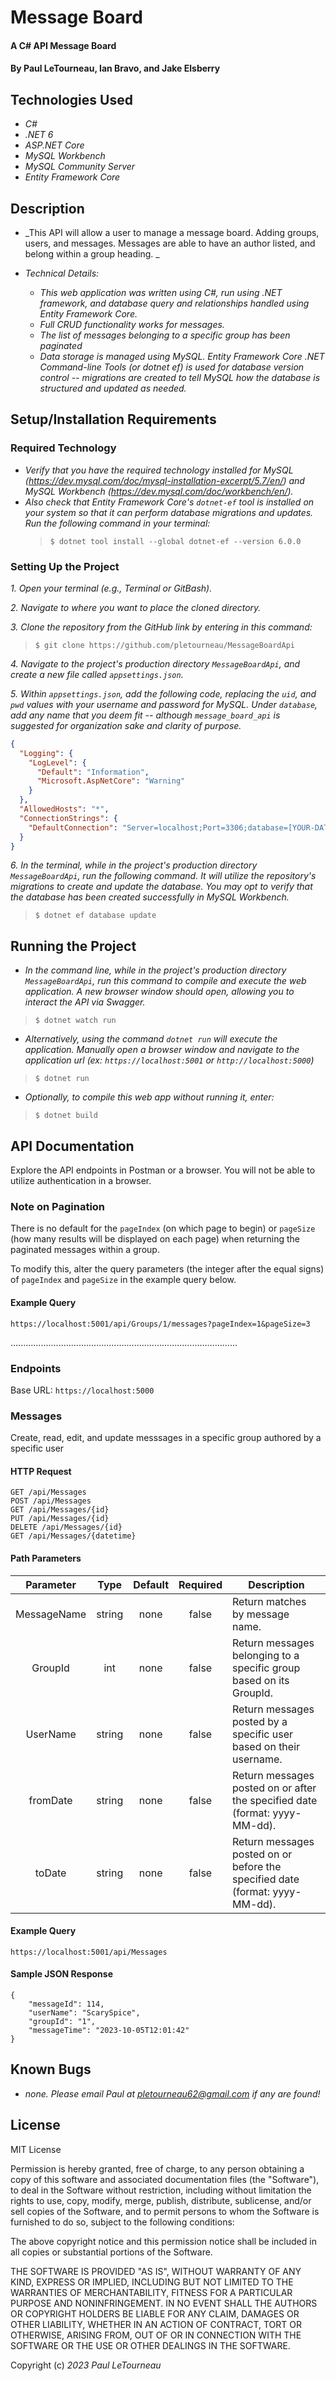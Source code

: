 # Message Board

#### A C# API Message Board

#### By Paul LeTourneau, Ian Bravo, and Jake Elsberry

## Technologies Used

- _C#_
- _.NET 6_
- _ASP.NET Core_
- _MySQL Workbench_
- _MySQL Community Server_
- _Entity Framework Core_

## Description

- _This API will allow a user to manage a message board. Adding groups, users, and messages. Messages are able to have an author listed, and belong within a group heading. _

- _Technical Details:_

  - _This web application was written using C#, run using .NET framework, and database query and relationships handled using Entity Framework Core._
  - _Full CRUD functionality works for messages._
  - _The list of messages belonging to a specific group has been paginated_
  - _Data storage is managed using MySQL. Entity Framework Core .NET Command-line Tools (or dotnet ef) is used for database version control -- migrations are created to tell MySQL how the database is structured and updated as needed._


## Setup/Installation Requirements

### Required Technology

- _Verify that you have the required technology installed for MySQL (https://dev.mysql.com/doc/mysql-installation-excerpt/5.7/en/) and MySQL Workbench (https://dev.mysql.com/doc/workbench/en/)._
- _Also check that Entity Framework Core's `dotnet-ef` tool is installed on your system so that it can perform database migrations and updates. Run the following command in your terminal:_
  > ```
  > $ dotnet tool install --global dotnet-ef --version 6.0.0
  > ```

### Setting Up the Project

_1. Open your terminal (e.g., Terminal or GitBash)._

_2. Navigate to where you want to place the cloned directory._

_3. Clone the repository from the GitHub link by entering in this command:_

> ```
> $ git clone https://github.com/pletourneau/MessageBoardApi
> ```

_4. Navigate to the project's production directory `MessageBoardApi`, and create a new file called `appsettings.json`._

_5. Within `appsettings.json`, add the following code, replacing the `uid`, and `pwd` values with your username and password for MySQL. Under `database`, add any name that you deem fit -- although `message_board_api` is suggested for organization sake and clarity of purpose._

```json
{
  "Logging": {
    "LogLevel": {
      "Default": "Information",
      "Microsoft.AspNetCore": "Warning"
    }
  },
  "AllowedHosts": "*",
  "ConnectionStrings": {
    "DefaultConnection": "Server=localhost;Port=3306;database=[YOUR-DATABASE-NAME-HERE];uid=[YOUR-USERNAME-HERE];pwd=[YOUR-PASSWORD-HERE];"
  }
}

```

_6. In the terminal, while in the project's production directory `MessageBoardApi`, run the following command. It will utilize the repository's migrations to create and update the database. You may opt to verify that the database has been created successfully in MySQL Workbench._

> ```
> $ dotnet ef database update
> ```

## Running the Project

- _In the command line, while in the project's production directory `MessageBoardApi`, run this command to compile and execute the web application. A new browser window should open, allowing you to interact the API via Swagger._

> ```
> $ dotnet watch run
> ```

- _Alternatively, using the command `dotnet run` will execute the application. Manually open a browser window and navigate to the application url (ex: `https://localhost:5001` or `http://localhost:5000`)_

> ```
> $ dotnet run
> ```

- _Optionally, to compile this web app without running it, enter:_

> ```
> $ dotnet build
> ```

## API Documentation
Explore the API endpoints in Postman or a browser. You will not be able to utilize authentication in a browser.

### Note on Pagination
There is no default for the `pageIndex` (on which page to begin) or `pageSize` (how many results will be displayed on each page) when returning the paginated messages within a group.

To modify this, alter the query parameters (the integer after the equal signs) of `pageIndex` and `pageSize` in the example query below.

#### Example Query
```
https://localhost:5001/api/Groups/1/messages?pageIndex=1&pageSize=3

```
..........................................................................................

### Endpoints
Base URL: `https://localhost:5000`

### Messages
Create, read, edit, and update messsages in a specific group authored by a specific user

#### HTTP Request
```
GET /api/Messages
POST /api/Messages
GET /api/Messages/{id}
PUT /api/Messages/{id}
DELETE /api/Messages/{id}
GET /api/Messages/{datetime}
```


#### Path Parameters
| Parameter | Type | Default | Required | Description |
| :---: | :---: | :---: | :---: | --- |
| MessageName | string | none | false | Return matches by message name.
| GroupId | int | none | false | Return messages belonging to a specific group based on its GroupId.
| UserName | string | none | false | Return messages posted by a specific user based on their username. |
| fromDate | string | none | false | Return messages posted on or after the specified date (format: yyyy-MM-dd).
| toDate | string | none | false | Return messages posted on or before the specified date (format: yyyy-MM-dd). |

#### Example Query
```
https://localhost:5001/api/Messages

```

#### Sample JSON Response
```
{
    "messageId": 114,
    "userName": "ScarySpice",
    "groupId": "1",
    "messageTime": "2023-10-05T12:01:42"
}
``` 


## Known Bugs

- _none. Please email Paul at <pletourneau62@gmail.com> if any are found!_

## License

MIT License

Permission is hereby granted, free of charge, to any person obtaining a copy of this software and associated documentation files (the "Software"), to deal in the Software without restriction, including without limitation the rights to use, copy, modify, merge, publish, distribute, sublicense, and/or sell copies of the Software, and to permit persons to whom the Software is furnished to do so, subject to the following conditions:

The above copyright notice and this permission notice shall be included in all copies or substantial portions of the Software.

THE SOFTWARE IS PROVIDED "AS IS", WITHOUT WARRANTY OF ANY KIND, EXPRESS OR IMPLIED, INCLUDING BUT NOT LIMITED TO THE WARRANTIES OF MERCHANTABILITY, FITNESS FOR A PARTICULAR PURPOSE AND NONINFRINGEMENT. IN NO EVENT SHALL THE AUTHORS OR COPYRIGHT HOLDERS BE LIABLE FOR ANY CLAIM, DAMAGES OR OTHER LIABILITY, WHETHER IN AN ACTION OF CONTRACT, TORT OR OTHERWISE, ARISING FROM, OUT OF OR IN CONNECTION WITH THE SOFTWARE OR THE USE OR OTHER DEALINGS IN THE SOFTWARE.

Copyright (c) _2023_ _Paul LeTourneau_